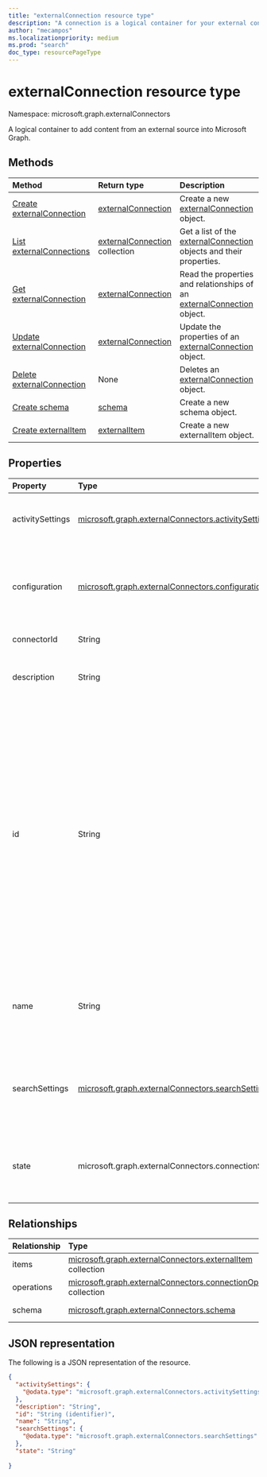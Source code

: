 ```yaml
---
title: "externalConnection resource type"
description: "A connection is a logical container for your external content in Microsoft Graph"
author: "mecampos"
ms.localizationpriority: medium
ms.prod: "search"
doc_type: resourcePageType
---
```


# externalConnection resource type

Namespace: microsoft.graph.externalConnectors

A logical container to add content from an external source into Microsoft Graph.

## Methods
|Method|Return type|Description|
|:---|:---|:---|
|[Create externalConnection](../api/externalconnectors-external-post-connections.md)|[externalConnection](../resources/externalconnectors-externalconnection.md)|Create a new [externalConnection](../resources/externalconnectors-externalconnection.md) object.|
|[List externalConnections](../api/externalconnectors-externalconnection-list.md)|[externalConnection](../resources/externalconnectors-externalconnection.md) collection|Get a list of the [externalConnection](../resources/externalconnectors-externalconnection.md) objects and their properties.|
|[Get externalConnection](../api/externalconnectors-externalconnection-get.md)|[externalConnection](../resources/externalconnectors-externalconnection.md)|Read the properties and relationships of an [externalConnection](../resources/externalconnectors-externalconnection.md) object.|
|[Update externalConnection](../api/externalconnectors-externalconnection-update.md)|[externalConnection](../resources/externalconnectors-externalconnection.md)|Update the properties of an [externalConnection](../resources/externalconnectors-externalconnection.md) object.|
|[Delete externalConnection](../api/externalconnectors-externalconnection-delete.md)|None|Deletes an [externalConnection](../resources/externalconnectors-externalconnection.md) object.|
|[Create schema](../api/externalconnectors-schema-create.md)|[schema](../resources/externalconnectors-schema.md)|Create a new schema object.|
|[Create externalItem](../api/externalconnectors-externalitem-create.md)|[externalItem](../resources/externalconnectors-externalitem.md)|Create a new externalItem object.|

## Properties
|Property|Type|Description|
|:---|:---|:---|
| activitySettings  |[microsoft.graph.externalConnectors.activitySettings](../resources/externalconnectors-activitysettings.md)| Collects configurable settings related to activities involving connector content.|
| configuration     |[microsoft.graph.externalConnectors.configuration](../resources/externalconnectors-configuration.md)|Specifies additional application IDs that are allowed to manage the connection and to index content in the connection. Optional.|
| connectorId       | String | The Teams App ID. Optional.|
| description       |String|Description of the connection displayed in the Microsoft 365 admin center. Optional.|
| id                |String| Developer-provided unique ID of the connection within the Azure Active Directory tenant. Must be between 3 and 32 characters in length. Must only contain alphanumeric characters. Cannot begin with `Microsoft` or be one of the following values: `None`, `Directory`, `Exchange`, `ExchangeArchive`, `LinkedIn`, `Mailbox`, `OneDriveBusiness`, `SharePoint`, `Teams`, `Yammer`, `Connectors`, `TaskFabric`, `PowerBI`, `Assistant`, `TopicEngine`, `MSFT_All_Connectors`. Required. |
| name              |String|The display name of the connection to be displayed in the Microsoft 365 admin center. Maximum length of 128 characters. Required.|
| searchSettings    |[microsoft.graph.externalConnectors.searchSettings](../resources/externalconnectors-searchsettings.md)|The settings configuring the search experience for content in this connection, such as the display templates for search results.|
| state             |microsoft.graph.externalConnectors.connectionState|Indicates the current state of the connection. Possible values are: `draft`, `ready`, `obsolete`, `limitExceeded`, `unknownFutureValue`.|

## Relationships
|Relationship|Type|Description|
|:---|:---|:---|
|items|[microsoft.graph.externalConnectors.externalItem](../resources/externalconnectors-externalitem.md) collection|Read-only. Nullable.|
|operations|[microsoft.graph.externalConnectors.connectionOperation](../resources/externalconnectors-connectionoperation.md) collection|Read-only. Nullable.|
|schema|[microsoft.graph.externalConnectors.schema](../resources/externalconnectors-schema.md)|Read-only. Nullable.|

## JSON representation
The following is a JSON representation of the resource.
<!-- {
  "blockType": "resource",
  "keyProperty": "id",
  "@odata.type": "microsoft.graph.externalConnectors.externalConnection",
  "openType": false
}
-->
``` json
{
  "activitySettings": {
    "@odata.type": "microsoft.graph.externalConnectors.activitySettings"
  },
  "description": "String",
  "id": "String (identifier)",
  "name": "String",
  "searchSettings": {
    "@odata.type": "microsoft.graph.externalConnectors.searchSettings"
  },
  "state": "String"
  
}
```

